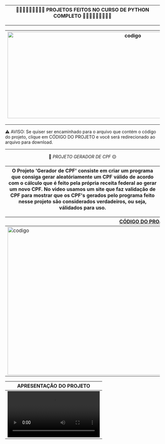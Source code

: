 <div align='center'>

|🐍🐍🐍🐍🐍🐍🐍🐍🐍 PROJETOS FEITOS NO CURSO DE PYTHON COMPLETO 🐍🐍🐍🐍🐍🐍🐍🐍🐍|
|------------------------------------------------------------------------------|

</div>

---


<div align='center'>


|<img src="https://github.com/user-attachments/assets/c4f12b04-89a5-4289-b482-883fad7925fe" alt = "codigo" width="800" height="280">|
|----------------------------------|

</div>


---

⚠️ AVISO: Se quiser ser encaminhado para o arquivo que contém o código do projeto, clique em CÓDIGO DO PROJETO e você será redirecionado ao arquivo para download.

---

<div align='center'>
  
🔵<i> PROJETO GERADOR DE CPF </i>🟡


|O Projeto 'Gerador de CPF' consiste em criar um programa que consiga gerar aleatóriamente um CPF válido de acordo com o cálculo que é feito pela própria receita federal ao gerar um novo CPF. No video usamos um site que faz validação de CPF para mostrar que os CPF's gerados pelo programa feito nesse projeto são considerados verdadeiros, ou seja, válidados para uso.|
|-------------------------------------------------------|

</div>
<div align='center'>
  
|  <a href="https://github.com/pedrohenrique3dk/Curso_Python_Avancado/blob/main/Projetos/Gerador_CPF.py">CÓDIGO DO PROJETO</a> |
|---------------------------------------------|
|<img src="https://github.com/user-attachments/assets/29e95474-9df0-4a12-86c9-efa8ba07569f" alt = "codigo" width="900" height="480">|

|APRESENTAÇÃO DO PROJETO |
--------------------------------------------------|
|<video src="https://github.com/user-attachments/assets/4b27d96d-b5d3-4593-a363-d6662de7ce63">|

</div>




